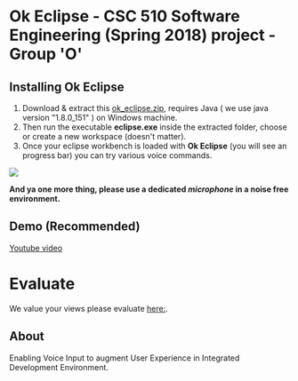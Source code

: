 
# Ok Eclipse - CSC 510 Software Engineering (Spring 2018) project - Group 'O' <Enter>[](https://github.com/snaraya7/Ok_Eclipse/blob/master/img/logo.png) 
  
## Installing Ok Eclipse

1. Download & extract this [ok_eclipse.zip](https://tiny.cc/downloadokeclipse), requires Java ( we use java version "1.8.0_151" ) on Windows machine.
1. Then run the executable **eclipse.exe** inside the extracted folder, choose or create a new workspace (doesn't matter).
1. Once your eclipse workbench is loaded with **Ok Eclipse** (you will see an progress bar) you can try various voice commands.

![](https://github.com/snaraya7/Ok_Eclipse/blob/master/img/commands.png)
  
**And ya one more thing, please use a dedicated _microphone_ in a noise free environment.**

## Demo (Recommended)
[Youtube video](https://youtu.be/34EYSdmBDMs)

# Evaluate
We value your views please evaluate [here:](https://tiny.cc/okeclipseeval1).

## About
Enabling Voice Input to augment User Experience in Integrated Development Environment.






